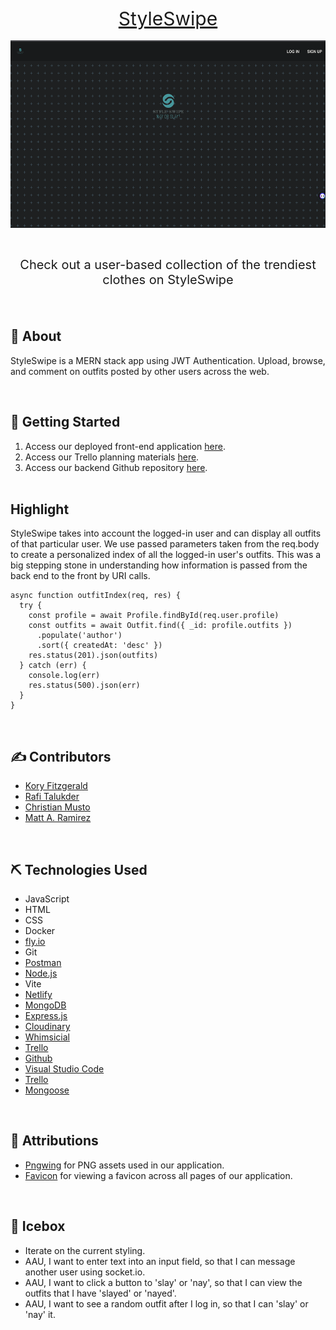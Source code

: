 <div style="text-align: center;">
  <a href="https://style-swipe.netlify.app" style="font-size: 30px;">StyleSwipe</a>
</div>
<br>

<div align="center">
 <img height=300px src="./public/style-swipe.png" alt="Project logo"></a>
</div>


<p style="font-size: 20px; text-align: center;"><br>
  Check out a user-based collection of the trendiest clothes on StyleSwipe
</p><br>

## 🧐 About

<p>
  StyleSwipe is a MERN stack app using JWT Authentication. Upload, browse, and comment on outfits posted by other users across the web.
</p>
<br>

## 🏁 Getting Started

1. Access our deployed front-end application [here](https://style-swipe.netlify.app).
2. Access our Trello planning materials [here](https://trello.com/b/PI1Ocv36/styleswipe).
3. Access our backend Github repository [here](https://github.com/korycfitz/StyleSwipe-back-end).
<br><br>
## Highlight
<p>
  StyleSwipe takes into account the logged-in user and can display all outfits of that particular user. We use passed parameters taken from the req.body to create a personalized index of all the logged-in user's outfits. This was a big stepping stone in understanding how information is passed from the back end to the front by URI calls.
</p>

```
async function outfitIndex(req, res) {
  try {
    const profile = await Profile.findById(req.user.profile)
    const outfits = await Outfit.find({ _id: profile.outfits })
      .populate('author')
      .sort({ createdAt: 'desc' })
    res.status(201).json(outfits)
  } catch (err) {
    console.log(err)
    res.status(500).json(err)
  }
}
```
<br>

## ✍️ Contributors
- [Kory Fitzgerald](https://github.com/korycfitz/)
- [Rafi Talukder](https://github.com/RT527/)
- [Christian Musto](https://github.com/officialmusto/)
- [Matt A. Ramirez](https://github.com/mars-1002/)

<br>

## ⛏️ Technologies Used

- JavaScript
- HTML
- CSS
- Docker
- [fly.io](https://fly.io/)
- Git
- [Postman](https://www.postman.com/)
- [Node.js](https://nodejs.org/en/)
- Vite
- [Netlify](https://www.netlify.com/)
- [MongoDB](https://www.mongodb.com/)
- [Express.js](https://expressjs.com/)
- [Cloudinary](https://cloudinary.com/)
- [Whimsicial](https://whimsical.com/)
- [Trello](https://trello.com/)
- [Github](https://github.com/)
- [Visual Studio Code](https://code.visualstudio.com/) 
- [Trello](https://trello.com/)
- [Mongoose](https://mongoosejs.com/)
<br>

## 🎈 Attributions

- [Pngwing](https://www.pngwing.com/) for PNG assets used in our application.
- [Favicon](https://www.menshealth.com/) for viewing a favicon across all pages of our application.

<br>

## 🚀 Icebox

- Iterate on the current styling.
- AAU, I want to enter text into an input field, so that I can message another user using socket.io.
- AAU, I want to click a button to 'slay' or 'nay', so that I can view the outfits that I have 'slayed' or 'nayed'.
- AAU, I want to see a random outfit after I log in, so that I can 'slay' or 'nay' it.